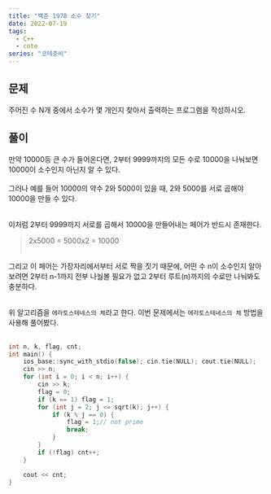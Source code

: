 ```yaml
---
title: "백준 1978 소수 찾기"
date: 2022-07-19
tags:
  - C++
  - cote
series: "코테준비"
---
```


## 문제

주어진 수 N개 중에서 소수가 몇 개인지 찾아서 출력하는 프로그램을 작성하시오.

## 풀이

만약 10000등 큰 수가 들어온다면, 2부터 9999까지의 모든 수로 10000을 나눠보면 10000이 소수인지 아닌지 알 수 있다.<br/><br/>
그러나 예를 들어 10000의 약수 2와 5000이 있을 때,
2와 5000를 서로 곱해야 10000을 만들 수 있다.<br/><br/>

이처럼 2부터 9999까지 서로를 곱해서 10000을 만들어내는 페어가 반드시 존재한다.

> 2x5000 = 5000x2 = 10000
> <br/><br/>

그리고 이 페어는 가장자리에서부터 서로 짝을 짓기 때문에,
어떤 수 n이 소수인지 알아보려면 2부터 n-1까지 전부 나눨볼 필요가 없고 2부터 루트(n)까지의 수로만 나눠봐도 충분하다.
<br/><br/>

위 알고리즘을 `에라토스테네스의 체`라고 한다. 이번 문제에서는 `에라토스테네스의 체` 방법을 사용해 풀어봤다.<br/><br/>

```c++
int n, k, flag, cnt;
int main() {
	ios_base::sync_with_stdio(false); cin.tie(NULL); cout.tie(NULL);
	cin >> n;
	for (int i = 0; i < n; i++) {
		cin >> k;
		flag = 0;
		if (k == 1) flag = 1;
		for (int j = 2; j <= sqrt(k); j++) {
			if (k % j == 0) {
				flag = 1;// not prime
				break;
			}
		}
		if (!flag) cnt++;
	}

	cout << cnt;
}
```
